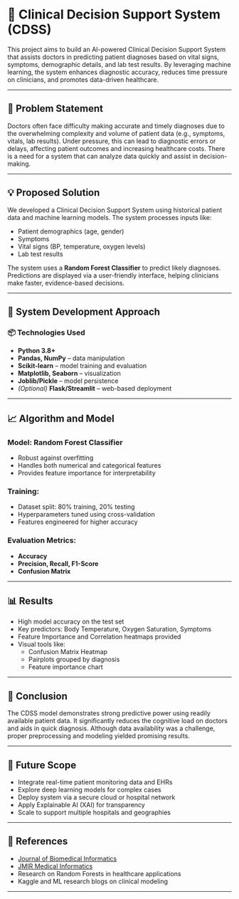 # 🏥 Clinical Decision Support System (CDSS)

This project aims to build an AI-powered Clinical Decision Support System that assists doctors in predicting patient diagnoses based on vital signs, symptoms, demographic details, and lab test results. By leveraging machine learning, the system enhances diagnostic accuracy, reduces time pressure on clinicians, and promotes data-driven healthcare.

---

## 🧠 Problem Statement

Doctors often face difficulty making accurate and timely diagnoses due to the overwhelming complexity and volume of patient data (e.g., symptoms, vitals, lab results). Under pressure, this can lead to diagnostic errors or delays, affecting patient outcomes and increasing healthcare costs. There is a need for a system that can analyze data quickly and assist in decision-making.

---

## 💡 Proposed Solution

We developed a Clinical Decision Support System using historical patient data and machine learning models. The system processes inputs like:
- Patient demographics (age, gender)
- Symptoms
- Vital signs (BP, temperature, oxygen levels)
- Lab test results

The system uses a **Random Forest Classifier** to predict likely diagnoses. Predictions are displayed via a user-friendly interface, helping clinicians make faster, evidence-based decisions.

---

## 🔧 System Development Approach

### 📦 Technologies Used
- **Python 3.8+**
- **Pandas, NumPy** – data manipulation
- **Scikit-learn** – model training and evaluation
- **Matplotlib, Seaborn** – visualization
- **Joblib/Pickle** – model persistence
- *(Optional)* **Flask/Streamlit** – web-based deployment


---

## 📈 Algorithm and Model

### Model: Random Forest Classifier
- Robust against overfitting
- Handles both numerical and categorical features
- Provides feature importance for interpretability

### Training:
- Dataset split: 80% training, 20% testing
- Hyperparameters tuned using cross-validation
- Features engineered for higher accuracy

### Evaluation Metrics:
- **Accuracy**
- **Precision, Recall, F1-Score**
- **Confusion Matrix**

---

## 📊 Results

- High model accuracy on the test set
- Key predictors: Body Temperature, Oxygen Saturation, Symptoms
- Feature Importance and Correlation heatmaps provided
- Visual tools like:
  - Confusion Matrix Heatmap
  - Pairplots grouped by diagnosis
  - Feature importance chart

---

## 📌 Conclusion

The CDSS model demonstrates strong predictive power using readily available patient data. It significantly reduces the cognitive load on doctors and aids in quick diagnosis. Although data availability was a challenge, proper preprocessing and modeling yielded promising results.

---

## 🚀 Future Scope

- Integrate real-time patient monitoring data and EHRs
- Explore deep learning models for complex cases
- Deploy system via a secure cloud or hospital network
- Apply Explainable AI (XAI) for transparency
- Scale to support multiple hospitals and geographies

---

## 🔗 References

- [Journal of Biomedical Informatics](https://www.sciencedirect.com/journal/journal-of-biomedical-informatics)
- [JMIR Medical Informatics](https://medinform.jmir.org/)
- Research on Random Forests in healthcare applications
- Kaggle and ML research blogs on clinical modeling

---


